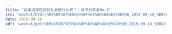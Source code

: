 ```yaml
---
title: "自由选择性别的社会是什么样？｜读书分享会No.5"
src: "wechat/html/%E9%85%B7%E5%84%BF%E8%AE%BA%E5%9D%9B_2019-09-18_%E8%87%AA%E7%94%B1%E9%80%89%E6%8B%A9%E6%80%A7%E5%88%AB%E7%9A%84%E7%A4%BE%E4%BC%9A%E6%98%AF%E4%BB%80%E4%B9%88%E6%A0%B7%EF%BC%9F%EF%BD%9C%E8%AF%BB%E4%B9%A6%E5%88%86%E4%BA%AB%E4%BC%9ANo.5.html"
date: 2019-09-18
pdf: "wechat/pdf/%E9%85%B7%E5%84%BF%E8%AE%BA%E5%9D%9B_2019-09-18_%E8%87%AA%E7%94%B1%E9%80%89%E6%8B%A9%E6%80%A7%E5%88%AB%E7%9A%84%E7%A4%BE%E4%BC%9A%E6%98%AF%E4%BB%80%E4%B9%88%E6%A0%B7%EF%BC%9F%EF%BD%9C%E8%AF%BB%E4%B9%A6%E5%88%86%E4%BA%AB%E4%BC%9ANo.5.pdf"
---
```

